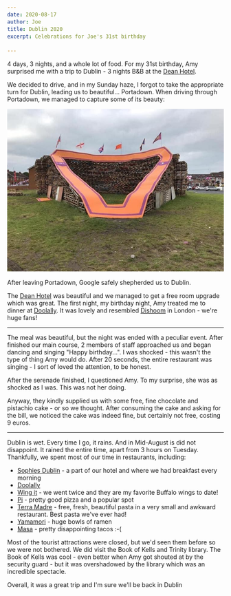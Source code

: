 ```yaml
---
date: 2020-08-17
author: Joe
title: Dublin 2020
excerpt: Celebrations for Joe's 31st birthday

---
```

4 days, 3 nights, and a whole lot of food. For my 31st birthday, Amy surprised me with a trip to Dublin - 3 nights B&B at the [Dean Hotel](https://deandublin.ie/).  
  
We decided to drive, and in my Sunday haze, I forgot to take the appropriate turn for Dublin, leading us to beautiful... Portadown. When driving through Portadown, we managed to capture some of its beauty: 

![](/uploads/sash-bonfire.jpg)

After leaving Portadown, Google safely shepherded us to Dublin.

The [Dean Hotel](https://deandublin.ie/) was beautiful and we managed to get a free room upgrade which was great. The first night, my birthday night, Amy treated me to dinner at [Doolally](https://doolally.ie/). It was lovely and resembled [Dishoom](https://www.dishoom.com/) in London - we're huge fans!

***

The meal was beautiful, but the night was ended with a peculiar event. After finished our main course, 2 members of staff approached us and began dancing and singing "Happy birthday...". I was shocked - this wasn't the type of thing Amy would do. After 20 seconds, the entire restaurant was singing - I sort of loved the attention, to be honest.  
  
After the serenade finished, I questioned Amy. To my surprise, she was as shocked as I was. This was not her doing.

Anyway, they kindly supplied us with some free, fine chocolate and pistachio cake - or so we thought. After consuming the cake and asking for the bill, we noticed the cake was indeed fine, but certainly not free, costing 9 euros.

***

Dublin is wet. Every time I go, it rains. And in Mid-August is did not disappoint. It rained the entire time, apart from 3 hours on Tuesday. Thankfully, we spent most of our time in restaurants, including:

* [Sophies Dublin](https://sophies.ie/) - a part of our hotel and where we had breakfast every morning
* [Doolally](https://doolally.ie/)
* [Wing it](https://wingit.ie/) - we went twice and they are my favorite Buffalo wings to date!
* [Pi]() - pretty good pizza and a popular spot
* [Terra Madre]() - free, fresh, beautiful pasta in a very small and awkward restaurant. Best pasta we've ever had!
* [Yamamori](https://yamamori.ie/) - huge bowls of ramen
* [Masa](http://www.masadublin.com/) - pretty disappointing tacos :-(

Most of the tourist attractions were closed, but we'd seen them before so we were not bothered. We did visit the Book of Kells and Trinity library. The Book of Kells was cool - even better when Amy got shouted at by the security guard - but it was overshadowed by the library which was an incredible spectacle.  
  
Overall, it was a great trip and I'm sure we'll be back in Dublin
